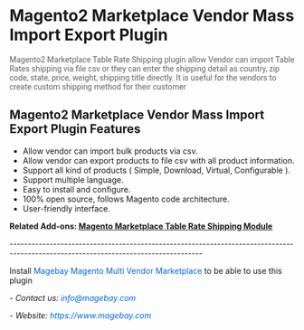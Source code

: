 <h1>Magento2 Marketplace Vendor Mass Import Export Plugin</h1>

<p><span style="color:rgb(99, 99, 99); font-family:roboto,helvetica neue,helvetica,arial,sans-serif; font-size:14px">Magento2 Marketplace Table Rate Shipping plugin allow Vendor can import Table Rates shipping via file csv or they can enter the shipping detail as country, zip code, state, price, weight, shipping title directly. It is useful for the vendors to create custom shipping method for their customer</span></p>

<h2>Magento2 Marketplace Vendor Mass Import Export Plugin Features</h2>

<ul>
	<li style="text-align:left">Allow vendor can import bulk products via csv.</li>
	<li style="text-align:left">Allow vendor can export products to file csv with all product information.</li>
	<li style="text-align:left">Support all kind of products ( Simple, Download, Virtual, Configurable ).</li>
	<li style="text-align:left">Support multiple language.</li>
	<li style="text-align:left">Easy to install and configure.</li>
	<li style="text-align:left">100% open source, follows Magento code architecture.</li>
	<li style="text-align:left">User-friendly interface.</li>
</ul>

<p><strong>Related Add-ons:&nbsp;</strong><a href="https://github.com/magebaycom/magento2-marketplace-table-rate-shipping-plugin"><strong>Magento Marketplace Table Rate Shipping Module</strong></a></p>

<p>-----------------------------------------------------------------------------------------------------------------------------------</p>

<p>Install&nbsp;<a href="https://www.magebay.com/magento-multi-vendor-marketplace-extension" style="box-sizing: border-box; background-color: transparent; color: rgb(3, 102, 214); text-decoration-line: none;">Magebay Magento Multi Vendor Marketplace</a>&nbsp;to be able to use this plugin</p>

<p><em>- Contact&nbsp;us:&nbsp;<a href="mailto:info@magebay.com" style="box-sizing: border-box; background-color: transparent; color: rgb(3, 102, 214); text-decoration-line: none;">info@magebay.com</a></em></p>

<p><em>- Website:&nbsp;<a href="https://www.magebay.com/" style="box-sizing: border-box; background-color: transparent; color: rgb(3, 102, 214); text-decoration-line: none;">https://www.magebay.com</a></em></p>

